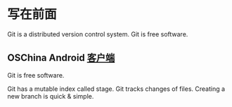 # 写在前面
Git is a distributed version control system.
Git is free software.

## OSChina Android [客户端](http://www.oschina.net/app/)
Git is free software.

Git has a mutable index called stage.
Git tracks changes of files.
Creating a new branch is quick & simple.